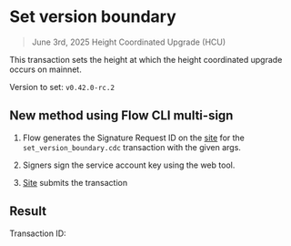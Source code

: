 # Set version boundary
> June 3rd, 2025 Height Coordinated Upgrade (HCU)

This transaction sets the height at which the height coordinated upgrade occurs on mainnet.

Version to set: `v0.42.0-rc.2`

## New method using Flow CLI multi-sign

1. Flow generates the Signature Request ID on the [site](https://flow-multisig.vercel.app/mainnet) for the `set_version_boundary.cdc` transaction with the given args.

2. Signers sign the service account key using the web tool.

3. [Site](https://flow-multisig.vercel.app/mainnet) submits the transaction

## Result

Transaction ID:
